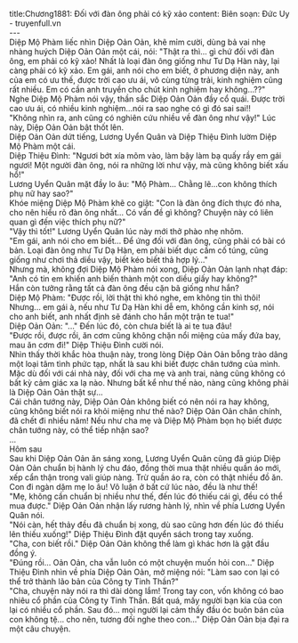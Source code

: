 title:Chương1881: Đối với đàn ông phải có kỹ xảo
content:
Biên soạn: Đức Uy - truyenfull.vn<br>---<br>Diệp Mộ Phàm liếc nhìn Diệp Oản Oản, khẽ mỉm cười, dùng bả vai nhẹ nhàng huých Diệp Oản Oản một cái, nói: "Thật ra thì... gì chứ đối với đàn ông, em phải có kỹ xảo! Nhất là loại đàn ông giống như Tư Dạ Hàn này, lại càng phải có kỹ xảo. Em gái, anh nói cho em biết, ở phương diện này, anh của em có ưu thế, được trời cao ưu ái, vô cùng từng trải, kinh nghiệm cũng rất nhiều. Em có cần anh truyền cho chút kinh nghiệm hay không...??"<br>Nghe Diệp Mộ Phàm nói vậy, thần sắc Diệp Oản Oản đầy cổ quái. Được trời cao ưu ái, có nhiều kinh nghiệm…nói ra sao nghe có gì đó sai sai!!<br>"Không nhìn ra, anh cũng có nghiên cứu nhiều về đàn ông như vậy!" Lúc này, Diệp Oản Oản bật thốt lên.<br>Diệp Oản Oản dứt tiếng, Lương Uyển Quân và Diệp Thiệu Đình lườm Diệp Mộ Phàm một cái.<br>Diệp Thiệu Đình: "Ngươi bớt xía mõm vào, làm bậy làm bạ quấy rầy em gái ngươi! Một người đàn ông, nói ra những lời như vậy, mà cũng không biết xấu hổ!"<br>Lương Uyển Quân mặt đầy lo âu: "Mộ Phàm... Chằng lẽ…con không thích phụ nữ hay sao?"<br>Khóe miệng Diệp Mộ Phàm khẽ co giật: "Con là đàn ông đích thực đó nha, cho nên hiểu rõ đàn ông nhất... Có vấn đề gì không? Chuyện này có liên quan gì đến việc thích phụ nữ?"<br>"Vậy thì tốt!" Lương Uyển Quân lúc này mới thở phào nhẹ nhõm.<br>"Em gái, anh nói cho em biết... Để ứng đối với đàn ông, cũng phải có bài có bản. Loại đàn ông như Tư Dạ Hàn, em phải biết dục cầm cố túng, cũng giống như chơi thả diều vậy, biết kéo biết thả hợp lý..."<br>Nhưng mà, không đợi Diệp Mộ Phàm nói xong, Diệp Oản Oản lạnh nhạt đáp: "Anh có tin em khiến anh biến thành một con diều giấy hay không?"<br>Hắn còn tưởng rằng tất cả đàn ông đều cặn bã giống như hắn?<br>Diệp Mộ Phàm: "Được rồi, lời thật thì khó nghe, em không tin thì thôi! Nhưng... em gái à, nếu như Tư Dạ Hàn khi dễ em, không cần kinh sợ, nói cho anh biết, anh nhất định sẽ đánh cho hắn một trận te tua!"<br>Diệp Oản Oản: "..." Đến lúc đó, còn chưa biết là ai te tua đâu!<br>"Được rồi, được rồi, ăn cơm cũng không chặn nổi miệng của mấy đứa bay, mau ăn cơm đi!" Diệp Thiệu Đình cười nói.<br>Nhìn thấy thời khắc hòa thuận này, trong lòng Diệp Oản Oản bỗng trào dâng một loại tâm tình phức tạp, nhất là sau khi biết được chân tướng của mình.<br>Mặc dù đối với cái nhà này, đối với cha mẹ và anh trai, nàng cũng không có bất kỳ cảm giác xa lạ nào. Nhưng bất kể như thế nào, nàng cũng không phải là Diệp Oản Oản thật sự...<br>Cái chân tướng này, Diệp Oản Oản không biết có nên nói ra hay không, cũng không biết nói ra khỏi miệng như thế nào? Diệp Oản Oản chân chính, đã chết đi nhiều năm! Nếu như cha mẹ và Diệp Mộ Phàm bọn họ biết được chân tướng này, có thể tiếp nhận sao?<br>...<br>Hôm sau<br>Sau khi Diệp Oản Oản ăn sáng xong, Lương Uyển Quân cũng đã giúp Diệp Oản Oản chuẩn bị hành lý chu đáo, đồng thời mua thật nhiều quần áo mới, xếp cẩn thận trong vali giúp nàng. Trừ quần áo ra, còn có thật nhiều đồ ăn.<br>Con đi ngàn dặm mẹ lo âu! Vô luận ở bất cứ lúc nào, đều là như thế!<br>"Mẹ, không cần chuẩn bị nhiều như thế, đến lúc đó thiếu cái gì, đều có thể mua được." Diệp Oản Oản nhận lấy rương hành lý, nhìn về phía Lương Uyển Quân nói.<br>"Nói càn, hết thảy đều đã chuẩn bị xong, dù sao cũng hơn đến lúc đó thiếu lên thiếu xuống!" Diệp Thiệu Đình đặt quyển sách trong tay xuống.<br>"Cha, con biết rồi." Diệp Oản Oản không thể làm gì khác hơn là gật đầu đồng ý.<br>"Đúng rồi... Oản Oản, cha vẫn luôn có một chuyện muốn hỏi con..." Diệp Thiệu Đình nhìn về phía Diệp Oản Oản, mở miệng nói: "Làm sao con lại có thể trở thành lão bản của Công ty Tinh Thần?"<br>"Cha, chuyện này nói ra thì dài dòng lắm! Trong tay con, vốn không có bao nhiêu cổ phần của Công ty Tinh Thần. Bất quá, mấy người bạn kia của con lại có nhiều cổ phần. Sau đó... mọi người lại cảm thấy đầu óc buôn bán của con không tệ... cho nên, tương đối nghe theo con..." Diệp Oản Oản bịa đại ra một câu chuyện.